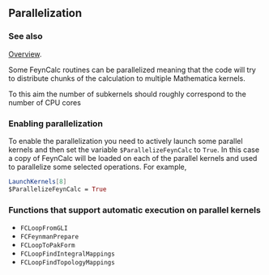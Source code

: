 ## Parallelization

### See also

[Overview](FeynCalc.md).

Some FeynCalc routines can be parallelized meaning that the code will try to distribute chunks of the calculation to multiple Mathematica kernels. 

To this aim the number of subkernels should roughly correspond to the number of CPU cores

### Enabling parallelization

To enable the parallelization you need to actively launch some parallel kernels and then set the variable `$ParallelizeFeynCalc` to `True`. In this case a copy of FeynCalc will be loaded on each of the parallel kernels and used to parallelize some selected operations. For example,

```mathematica
LaunchKernels[8]
$ParallelizeFeynCalc = True
```

### Functions that support automatic execution on parallel kernels

 - `FCLoopFromGLI`
 - `FCFeynmanPrepare`
 - `FCLoopToPakForm`
 - `FCLoopFindIntegralMappings`
 - `FCLoopFindTopologyMappings`

